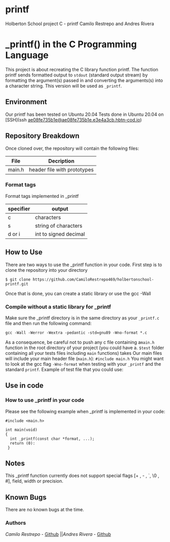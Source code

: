 # printf
Holberton School project C - printf
Camilo Restrepo and Andres Rivera

# _printf() in the C Programming Language
This project is about recreating the C library function printf. The function printf sends formatted output to `stdout` (standard output stream) by formatting the argument(s) passed in and converting the arguments(s) into a character string. This version will be used as `_printf`.

## Environment
Our printf has been tested on Ubuntu 20.04
Tests done in Ubuntu 20.04  on [SSH](ssh ae08fe735b1e@ae08fe735b1e.e3e4a3cb.hbtn-cod.io)

## Repository Breakdown
Once cloned over, the repository will contain the following files:

|   **File**    |  **Decription**                       |
|---------------|---------------------------------------|
|      main.h   | header file with prototypes           |



### Format tags
Format tags implemented in _printf

| **specifier** | **output**                            |
|---------------|---------------------------------------|
| c             | characters                            |
| s             | string of characters                  |
| d or i        | int to signed decimal                 |

## How to Use
There are two ways to use the _printf function in your code.
First step is to clone the repository into your directory
```
$ git clone https://github.com/CamiloRestrepo469/holbertonschool-printf.git
```
Once that is done, you can create a static library or use the gcc -Wall


### Compile without a static library for _printf
Make sure the _printf directory is in the same directory as your `_printf.c` file and then run the following command:
```
gcc -Wall -Werror -Wextra -pedantic -std=gnu89 -Wno-format *.c 
```
As a consequence, be careful not to push any c file containing a`main.h` function in the root directory of your project (you could have a. `$test` folder containing all your tests files including `main` functions) takes
Our main files will include your main header file (`main.h`): `#include main.h`
You might want to look at the gcc flag `-Wno-format` when testing with your `_printf` and the standard `printf`. Example of test file that you could use: 

## Use in code
### How to use _printf in your code
Please see the following example when _printf is implemented in your code:

```
#include <main.h>

int main(void)
{
  int _printf(const char *format, ...);
  return (0):
 }
```

## Notes
This _printf function currently does not support special flags [+ , - , `, \0 , #], field, width or precision.

## Known Bugs
There are no known bugs at the time.

### Authors

*Camilo Restrepo* - [Github](https://github.com/CamiloRestrepo469/) 
||*Andres Rivera* - [Github](https://github.com/andresrivera/) 

